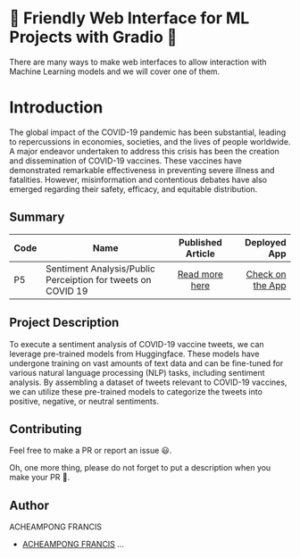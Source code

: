 # 🚀 Friendly Web Interface for ML Projects with Gradio 🚀

There are many ways to make web interfaces to allow interaction with Machine Learning models and we will cover one of them.

# Introduction
The global impact of the COVID-19 pandemic has been substantial, leading to repercussions in economies, societies, and the lives of people worldwide. A major endeavor undertaken to address this crisis has been the creation and dissemination of COVID-19 vaccines. These vaccines have demonstrated remarkable effectiveness in preventing severe illness and fatalities. However, misinformation and contentious debates have also emerged regarding their safety, efficacy, and equitable distribution.


## Summary
| Code      | Name        | Published Article |  Deployed App |
|-----------|-------------|:-------------:|------:|
| P5 | Sentiment Analysis/Public Perceiption for tweets on COVID 19|  [Read more here](https://medium.com/@acheampongfrancis95/analyzing-public-opinion-towards-the-covid19-vaccines-using-pretrained-distilbert-model-d0979aa062aa) | [Check on the App](http://127.0.0.1:7865) |

## Project Description

To execute a sentiment analysis of COVID-19 vaccine tweets, we can leverage pre-trained models from Huggingface. These models have undergone training on vast amounts of text data and can be fine-tuned for various natural language processing (NLP) tasks, including sentiment analysis. By assembling a dataset of tweets relevant to COVID-19 vaccines, we can utilize these pre-trained models to categorize the tweets into positive, negative, or neutral sentiments.


## Contributing

Feel free to make a PR or report an issue 😃.

Oh, one more thing, please do not forget to put a description when you make your PR 🙂.

## Author
ACHEAMPONG FRANCIS
- [ACHEAMPONG FRANCIS](https://medium.com/@acheampongfrancis95)
...

